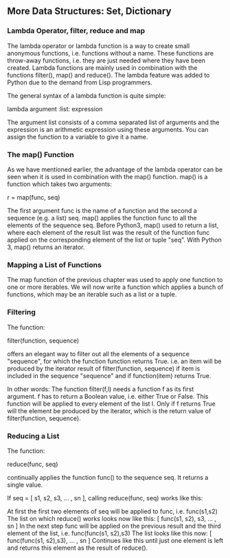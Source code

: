 ## More Data Structures: Set, Dictionary

### Lambda Operator, filter, reduce and map
The lambda operator or lambda function is a way to create small anonymous functions, i.e. functions without a name. These functions are throw-away functions, i.e. they are just needed where they have been created. Lambda functions are mainly used in combination with the functions filter(), map() and reduce(). The lambda feature was added to Python due to the demand from Lisp programmers.

The general syntax of a lambda function is quite simple:

lambda argument :list: expression

The argument list consists of a comma separated list of arguments and the expression is an arithmetic expression using these arguments. You can assign the function to a variable to give it a name.

### The map() Function
As we have mentioned earlier, the advantage of the lambda operator can be seen when it is used in combination with the map() function. map() is a function which takes two arguments:

r = map(func, seq)

The first argument func is the name of a function and the second a sequence (e.g. a list) seq. map() applies the function func to all the elements of the sequence seq. Before Python3, map() used to return a list, where each element of the result list was the result of the function func applied on the corresponding element of the list or tuple "seq". With Python 3, map() returns an iterator.

### Mapping a List of Functions
The map function of the previous chapter was used to apply one function to one or more iterables. We will now write a function which applies a bunch of functions, which may be an iterable such as a list or a tuple.


### Filtering
The function:

filter(function, sequence)

offers an elegant way to filter out all the elements of a sequence "sequence", for which the function function returns True. i.e. an item will be produced by the iterator result of filter(function, sequence) if item is included in the sequence "sequence" and if function(item) returns True.

In other words: The function filter(f,l) needs a function f as its first argument. f has to return a Boolean value, i.e. either True or False. This function will be applied to every element of the list l. Only if f returns True will the element be produced by the iterator, which is the return value of filter(function, sequence).

### Reducing a List
The function:

reduce(func, seq)

continually applies the function func() to the sequence seq. It returns a single value.

If seq = [ s1, s2, s3, ... , sn ], calling reduce(func, seq) works like this:

At first the first two elements of seq will be applied to func, i.e. func(s1,s2) The list on which reduce() works looks now like this: [ func(s1, s2), s3, ... , sn ]
In the next step func will be applied on the previous result and the third element of the list, i.e. func(func(s1, s2),s3)
The list looks like this now: [ func(func(s1, s2),s3), ... , sn ]
Continues like this until just one element is left and returns this element as the result of reduce().








